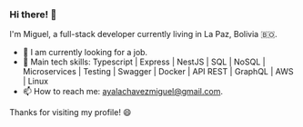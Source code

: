 ### Hi there! 👋

I'm Miguel, a full-stack developer currently living in La Paz, Bolivia 🇧🇴.

- 🔭 I am currently looking for a job.
- 📂 Main tech skills: Typescript | Express | NestJS | SQL | NoSQL | Microservices | Testing | Swagger | Docker | API REST | GraphQL | AWS | Linux
- 📫 How to reach me: ayalachavezmiguel@gmail.com.

Thanks for visiting my profile! 😄
